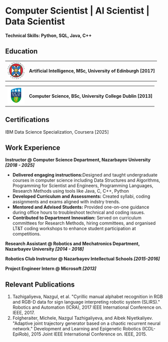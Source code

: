 # Computer Scientist |  AI Scientist | Data Scientist
**Technical Skills: Python, SQL, Java, C++**

## Education
<p align="center">
  <table>
    <tr>
      <td><img src="images/UOE.png" alt="logo" width="55"></td>
      <td valign="middle"><strong>Artificial Intelligence, MSc, University of Edinburgh [2017]  </strong></td>
    </tr>
  </table>
</p>

<p align="center">
  <table>
    <tr>
      <td><img src="images/UCD.png" alt="logo" width="55"></td>
      <td valign="middle"><strong>Computer Science, BSc, University College Dublin [2013]  </strong></td>
    </tr>
  </table>
</p>

## Certifications
IBM Data Science Specialization, Coursera [2025]

## Work Experience

**Instructor @ Computer Science Department, Nazarbayev University _[2018 - 2025]_**
<ul>
  <li><b>Delivered engaging instructions:</b>Designed and taught undergraduate courses in computer science including Data Structures and Algorithms, Programming for Scientist and Engineers, Programming Languages, Research Methods using tools like Java, C, C++, Python</li>
  <li><b>Developed Curriculum and Assessments:</b> Created syllabi, coding assignments and exams aligned with indstry trends.</li>
  <li><b>Mentored and Advised Students:</b> Provided one-on-one guidance during office hours to troubleshoot technical and coding issues.</li>
  <li><b>Contributed to Department Innovation:</b> Served on curriculum committees for Research Methods, hiring committees, and organised LT&T coding workshops to enhance student participation at competitions.</li>
</ul>

**Research Assistant @ Robotics and Mechatronics Department, Nazarbayev University _[2014 - 2018]_**

**Robotics Club Instructor @ Nazarbayev Intellectual Schools _[2015-2016]_**

**Project Engineer Intern @ Microsoft _[2013]_**

## Relevant Publications
1. Tazhigaliyeva, Nazgul, et al. "Cyrillic manual alphabet recognition in RGB and RGB-D data for sign
language interpreting robotic system (SLIRS)." Robotics and Automation (ICRA), 2017 IEEE
International Conference on. IEEE, 2017.
2. Folgheraiter, Michele, Nazgul Tazhigaliyeva, and Aibek Niyetkaliyev. "Adaptive joint trajectory
generator based on a chaotic recurrent neural network." Development and Learning and Epigenetic
Robotics (ICDL-EpiRob), 2015 Joint IEEE International Conference on. IEEE, 2015.

